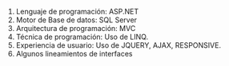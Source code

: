 1.	Lenguaje de programación: ASP.NET
2.	Motor de Base de datos: SQL Server
3.	Arquitectura de programación: MVC
4.	Técnica de programación: Uso de LINQ.
5.	Experiencia de usuario: Uso de JQUERY, AJAX, RESPONSIVE.
6.	Algunos lineamientos de interfaces
